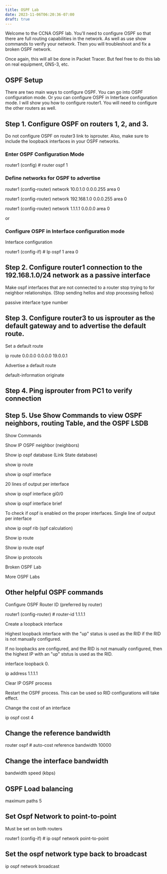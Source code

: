 ```yaml
---
title: OSPF Lab
date: 2023-11-06T06:20:36-07:00
draft: true
---
```

Welcome to the CCNA OSPF lab. You'll need to configure OSPF so that there are full routing capabilities in the network. As well as use show commands to verify your network. Then you will troubleshoot and fix a broken OSPF network.

Once again, this will all be done in Packet Tracer. But feel free to do this lab on real equipment, GNS-3, etc.

## OSPF Setup

There are two main ways to configure OSPF. You can go into OSPF configuration mode. Or you can configure OSPF in Interface configuration mode. I will show you how to configure router1. You will need to configure the other routers as well.

## Step 1. Configure OSPF on routers 1, 2, and 3.

Do not configure OSPF on router3 link to isprouter. Also, make sure to include the loopback interfaces in your OSPF networks.

### Enter OSPF Configuration Mode

router1 (config) # router ospf 1

### Define networks for OSPF to advertise

router1 (config-router) network 10.0.1.0 0.0.0.255 area 0

router1 (config-router) network 192.168.1.0 0.0.0.255 area 0

router1 (config-router) network 1.1.1.1 0.0.0.0 area 0

or

### Configure OSPF in Interface configuration mode

Interface configuration

router1 (config-if) # Ip ospf 1 area 0

## Step 2.  Configure router1 connection to the 192.168.1.0/24 network as a passive interface

Make ospf interfaces that are not connected to a router stop trying to for neighbor relationships. (Stop sending hellos and stop processing hellos)

passive interface type number

## Step 3. Configure router3 to us isprouter as the default gateway and to advertise the default route.

Set a default route

ip route 0.0.0.0 0.0.0.0 19.0.0.1

Advertise a default route

default-information originate

## Step 4. Ping isprouter from PC1 to verify connection

## Step 5. Use Show Commands to view OSPF neighbors, routing Table, and the OSPF LSDB

Show Commands

Show IP OSPF neighbor (neighbors)

Show ip ospf database (Link State database)

show ip route

show ip ospf interface

20 lines of output per interface

show ip ospf interface gi0/0

show ip ospf interface brief

To check if ospf is enabled on the proper interfaces. Single line of output per interface

show ip ospf rib (spf calculation)

Show ip route

Show ip route ospf

Show ip protocols

Broken OSPF Lab

More OSPF Labs

## Other helpful OSPF commands

Configure OSPF Router ID (preferred by router)

router1 (config-router) # router-id 1.1.1.1

Create a loopback interface

Highest loopback interface with the "up" status is used as the RID if the RID is not manually configured.

If no loopbacks are configured, and the RID is not manually configured, then the highest IP with an "up" ststus is used as the RID.

interface loopback 0.

ip address 1.1.1.1

Clear IP OSPF process

Restart the OSPF process. This can be used so RID configurations will take effect.

Change the cost of an interface

ip ospf cost 4

## Change the reference bandwidth

router ospf # auto-cost reference bandwidth 10000

## Change the interface bandwidth

bandwidth speed (kbps)

## OSPF Load balancing

maximum paths 5

## Set Ospf Network to point-to-point

Must be set on both routers

router1 (config-if) # ip ospf network point-to-point

## Set the ospf network type back to broadcast

ip ospf network broadcast
